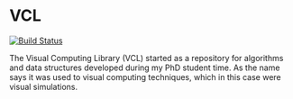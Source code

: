VCL
===

[![Build Status](https://travis-ci.org/bfierz/vcl.svg?branch=master)](https://travis-ci.org/bfierz/vcl)

The Visual Computing Library (VCL) started as a repository for algorithms and data structures developed during my PhD student time. As the name says it was used to visual computing techniques, which in this case were visual simulations.
